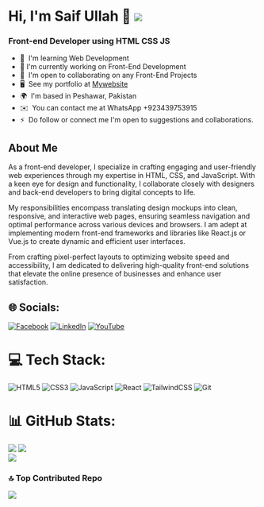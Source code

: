 
 ### <h1> Hi, I'm Saif Ullah 👋 [![](https://visitcount.itsvg.in/api?id=saif-coding&icon=0&color=0)](https://visitcount.itsvg.in) </h1>    
<h3 align="start">
Front-end Developer using HTML CSS JS
  </h3>



* 🧠  I'm learning Web Development
* 🚀  I'm currently working on Front-End Development
* 🤝  I'm open to collaborating on any Front-End Projects
* 🖥️  See my portfolio at [Mywebsite](http://https://saifullahcode.github.io/Personal-Portfolio/)
* 🌍  I'm based in Peshawar, Pakistan
* ✉️  You can contact me at WhatsApp +923439753915
* ⚡  Do follow or connect me I'm open to suggestions and collaborations.

## About Me
As a front-end developer, I specialize in crafting engaging and user-friendly web experiences through my expertise in HTML, CSS, and JavaScript. With a keen eye for design and functionality, I collaborate closely with designers and back-end developers to bring digital concepts to life.

My responsibilities encompass translating design mockups into clean, responsive, and interactive web pages, ensuring seamless navigation and optimal performance across various devices and browsers. I am adept at implementing modern front-end frameworks and libraries like React.js or Vue.js to create dynamic and efficient user interfaces.

From crafting pixel-perfect layouts to optimizing website speed and accessibility, I am dedicated to delivering high-quality front-end solutions that elevate the online presence of businesses and enhance user satisfaction.




## 🌐 Socials:
[![Facebook](https://img.shields.io/badge/Facebook-%231877F2.svg?logo=Facebook&logoColor=white)](https://facebook.com/saifcoding) [![LinkedIn](https://img.shields.io/badge/LinkedIn-%230077B5.svg?logo=linkedin&logoColor=white)](https://linkedin.com/in/saifcoding) [![YouTube](https://img.shields.io/badge/YouTube-%23FF0000.svg?logo=YouTube&logoColor=white)](https://youtube.com/@saifullahafridi) 

# 💻 Tech Stack:
![HTML5](https://img.shields.io/badge/html5-%23E34F26.svg?style=for-the-badge&logo=html5&logoColor=white) ![CSS3](https://img.shields.io/badge/css3-%231572B6.svg?style=for-the-badge&logo=css3&logoColor=white) ![JavaScript](https://img.shields.io/badge/javascript-%23323330.svg?style=for-the-badge&logo=javascript&logoColor=%23F7DF1E) ![React](https://img.shields.io/badge/react-%2320232a.svg?style=for-the-badge&logo=react&logoColor=%2361DAFB) ![TailwindCSS](https://img.shields.io/badge/tailwindcss-%2338B2AC.svg?style=for-the-badge&logo=tailwind-css&logoColor=white) ![Git](https://img.shields.io/badge/git-%23F05033.svg?style=for-the-badge&logo=git&logoColor=white)
# 📊 GitHub Stats:

  ![](https://github-readme-stats.vercel.app/api?username=saif-coding&theme=buefy&hide_border=false&include_all_commits=true&count_private=false)
  ![](https://github-readme-streak-stats.herokuapp.com/?user=saif-coding&theme=buefy&hide_border=false)<br/>
  ![](https://github-readme-stats.vercel.app/api/top-langs/?username=saif-coding&theme=buefy&hide_border=false&include_all_commits=true&count_private=false&layout=compact)

### 🔝 Top Contributed Repo
![](https://github-contributor-stats.vercel.app/api?username=saif-coding&limit=5&theme=buddhism&combine_all_yearly_contributions=true)


<!-- Proudly created with GPRM ( https://gprm.itsvg.in ) -->
